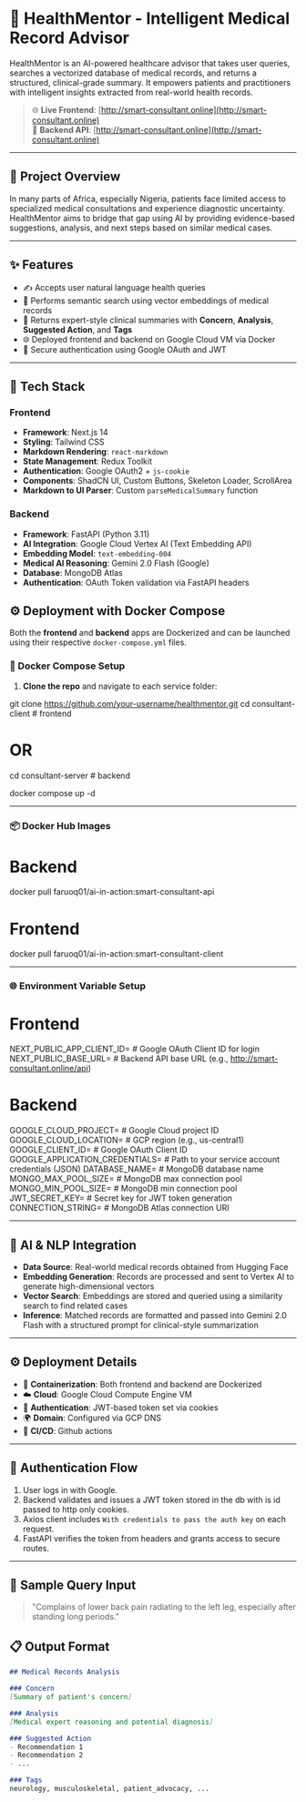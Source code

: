 # 🧠 HealthMentor - Intelligent Medical Record Advisor

HealthMentor is an AI-powered healthcare advisor that takes user queries, searches a vectorized database of medical records, and returns a structured, clinical-grade summary. It empowers patients and practitioners with intelligent insights extracted from real-world health records.

> 🌐 **Live Frontend**: [http://smart-consultant.online](http://smart-consultant.online)  
> 🔗 **Backend API**: [http://smart-consultant.online](http://smart-consultant.online)

---

## 🚀 Project Overview

In many parts of Africa, especially Nigeria, patients face limited access to specialized medical consultations and experience diagnostic uncertainty. HealthMentor aims to bridge that gap using AI by providing evidence-based suggestions, analysis, and next steps based on similar medical cases.

---

## ✨ Features

- ✍️ Accepts user natural language health queries
- 🧬 Performs semantic search using vector embeddings of medical records
- 📄 Returns expert-style clinical summaries with **Concern**, **Analysis**, **Suggested Action**, and **Tags**
- 🌐 Deployed frontend and backend on Google Cloud VM via Docker
- 🔐 Secure authentication using Google OAuth and JWT

---

## 🧱 Tech Stack

### Frontend
- **Framework**: Next.js 14
- **Styling**: Tailwind CSS
- **Markdown Rendering**: `react-markdown`
- **State Management**: Redux Toolkit
- **Authentication**: Google OAuth2 + `js-cookie`
- **Components**: ShadCN UI, Custom Buttons, Skeleton Loader, ScrollArea
- **Markdown to UI Parser**: Custom `parseMedicalSummary` function

### Backend
- **Framework**: FastAPI (Python 3.11)
- **AI Integration**: Google Cloud Vertex AI (Text Embedding API)
- **Embedding Model**: `text-embedding-004`
- **Medical AI Reasoning**: Gemini 2.0 Flash (Google)
- **Database**: MongoDB Atlas
- **Authentication**: OAuth Token validation via FastAPI headers

## ⚙️ Deployment with Docker Compose

Both the **frontend** and **backend** apps are Dockerized and can be launched using their respective `docker-compose.yml` files.

### 🐳 Docker Compose Setup

1. **Clone the repo** and navigate to each service folder:


git clone https://github.com/your-username/healthmentor.git
cd consultant-client   # frontend
# OR
cd consultant-server   # backend

docker compose up -d

---

### 📦 Docker Hub Images

# Backend
docker pull faruoq01/ai-in-action:smart-consultant-api

# Frontend
docker pull faruoq01/ai-in-action:smart-consultant-client

---

### 🌐 Environment Variable Setup

# Frontend

NEXT_PUBLIC_APP_CLIENT_ID=        # Google OAuth Client ID for login
NEXT_PUBLIC_BASE_URL=            # Backend API base URL (e.g., http://smart-consultant.online/api)

# Backend

GOOGLE_CLOUD_PROJECT=            # Google Cloud project ID
GOOGLE_CLOUD_LOCATION=           # GCP region (e.g., us-central1)
GOOGLE_CLIENT_ID=                # Google OAuth Client ID
GOOGLE_APPLICATION_CREDENTIALS=  # Path to your service account credentials (JSON)
DATABASE_NAME=                   # MongoDB database name
MONGO_MAX_POOL_SIZE=             # MongoDB max connection pool
MONGO_MIN_POOL_SIZE=             # MongoDB min connection pool
JWT_SECRET_KEY=                  # Secret key for JWT token generation
CONNECTION_STRING=               # MongoDB Atlas connection URI

---

## 🧠 AI & NLP Integration

- **Data Source**: Real-world medical records obtained from Hugging Face
- **Embedding Generation**: Records are processed and sent to Vertex AI to generate high-dimensional vectors
- **Vector Search**: Embeddings are stored and queried using a similarity search to find related cases
- **Inference**: Matched records are formatted and passed into Gemini 2.0 Flash with a structured prompt for clinical-style summarization

---

## ⚙️ Deployment Details

- 🔧 **Containerization**: Both frontend and backend are Dockerized
- ☁️ **Cloud**: Google Cloud Compute Engine VM
- 🔐 **Authentication**: JWT-based token set via cookies
- 🌍 **Domain**: Configured via GCP DNS
- 🔁 **CI/CD**: Github actions

---

## 🔐 Authentication Flow

1. User logs in with Google.
2. Backend validates and issues a JWT token stored in the db with is id passed to http only cookies.
3. Axios client includes `With credentials to pass the auth key` on each request.
4. FastAPI verifies the token from headers and grants access to secure routes.

---

## 🧪 Sample Query Input

> "Complains of lower back pain radiating to the left leg, especially after standing long periods."

## 📋 Output Format

```markdown
## Medical Records Analysis

### Concern
[Summary of patient's concern]

### Analysis
[Medical expert reasoning and potential diagnosis]

### Suggested Action
- Recommendation 1
- Recommendation 2
- ...

### Tags
neurology, musculoskeletal, patient_advocacy, ...


